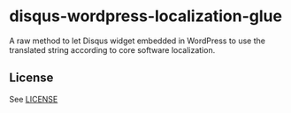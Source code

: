 # disqus-wordpress-localization-glue
A raw method to let Disqus widget embedded in WordPress to use the translated string according to core software localization.

## License
See [LICENSE](LICENSE)